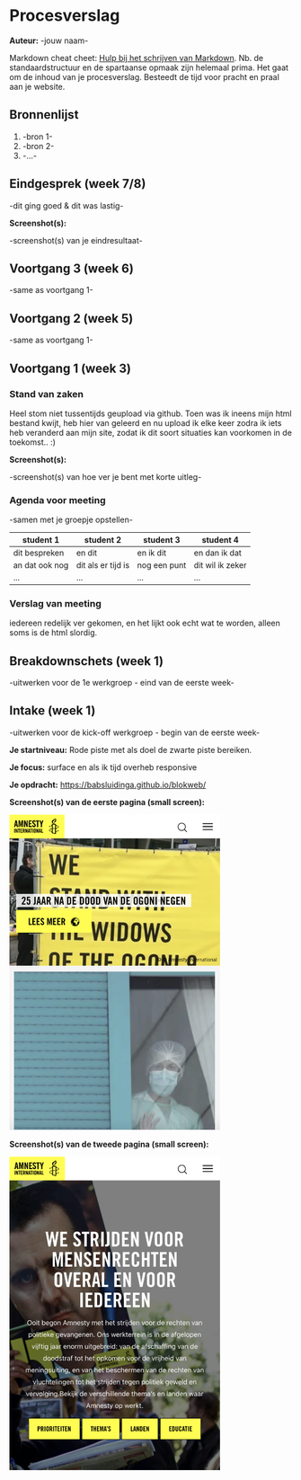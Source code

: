 # Procesverslag
**Auteur:** -jouw naam-

Markdown cheat cheet: [Hulp bij het schrijven van Markdown](https://github.com/adam-p/markdown-here/wiki/Markdown-Cheatsheet). Nb. de standaardstructuur en de spartaanse opmaak zijn helemaal prima. Het gaat om de inhoud van je procesverslag. Besteedt de tijd voor pracht en praal aan je website.



## Bronnenlijst
1. -bron 1-
2. -bron 2-
3. -...-



## Eindgesprek (week 7/8)

-dit ging goed & dit was lastig-

**Screenshot(s):**

-screenshot(s) van je eindresultaat-



## Voortgang 3 (week 6)

-same as voortgang 1-



## Voortgang 2 (week 5)

-same as voortgang 1-



## Voortgang 1 (week 3)

### Stand van zaken

Heel stom niet tussentijds geupload via github. Toen was ik ineens mijn html bestand kwijt, heb hier van geleerd en nu upload ik elke keer zodra ik iets heb veranderd aan mijn site, zodat ik dit soort situaties kan voorkomen in de toekomst.. :)

**Screenshot(s):**

-screenshot(s) van hoe ver je bent met korte uitleg-

### Agenda voor meeting

-samen met je groepje opstellen-

| student 1      | student 2          | student 3    | student 4        |
| ---            | ---                | ---          | ---              |
| dit bespreken  | en dit             | en ik dit    | en dan ik dat    |
| an dat ook nog | dit als er tijd is | nog een punt | dit wil ik zeker |
| ...            | ...                | ...          | ...              |

### Verslag van meeting

iedereen redelijk ver gekomen, en het lijkt ook echt wat te worden, alleen soms is de html slordig. 



## Breakdownschets (week 1)

-uitwerken voor de 1e werkgroep - eind van de eerste week-



## Intake (week 1)
-uitwerken voor de kick-off werkgroep - begin van de eerste week-

**Je startniveau:** Rode piste met als doel de zwarte piste bereiken.

**Je focus:** surface en als ik tijd overheb responsive

**Je opdracht:** <https://babsluidinga.github.io/blokweb/>

**Screenshot(s) van de eerste pagina (small screen):**

<img src="images/homepage.png" width="375px" alt="homepagina">

**Screenshot(s) van de tweede pagina (small screen):**

<img src="images/pagina1.png" width="375px" alt="about">

